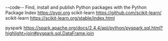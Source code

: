 --code--
Find, install and publish Python packages with the Python Package Index https://pypi.org
scikit-learn   https://github.com/scikit-learn/
scikit-learn  https://scikit-learn.org/stable/index.html

pyspark https://spark.apache.org/docs/2.4.4/api/python/pyspark.sql.html?highlight=join#pyspark.sql.DataFrame.join
